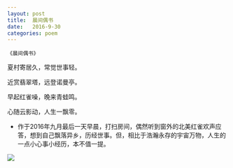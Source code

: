 ```yaml
---
layout: post
title:  晨间偶书
date:   2016-9-30
categories: poem
---
```

`《晨间偶书》`

夏村寄居久，常觉世事轻。

近赏翡翠塔，远登诺曼亭。

早起红雀噪，晚来青蛙鸣。

心随云影动，人生一飘零。

<!--more-->

- 作于2016年九月最后一天早晨，打扫房间，偶然听到窗外的北美红雀欢声应答，想到自己飘落异乡，历经世事。但，相比于浩瀚永存的宇宙万物，人生的一点小心事小经历，本不值一提。

![]({{site.url}}/Images/30.png)

<script>
  (function(i,s,o,g,r,a,m){i['GoogleAnalyticsObject']=r;i[r]=i[r]||function(){
  (i[r].q=i[r].q||[]).push(arguments)},i[r].l=1*new Date();a=s.createElement(o),
  m=s.getElementsByTagName(o)[0];a.async=1;a.src=g;m.parentNode.insertBefore(a,m)
  })(window,document,'script','https://www.google-analytics.com/analytics.js','ga');

  ga('create', 'UA-85986843-1', 'auto');
  ga('send', 'pageview');

</script>